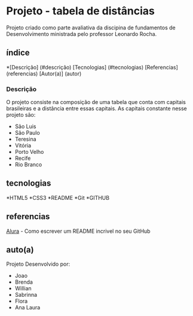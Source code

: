 # Projeto - tabela de distâncias

Projeto criado como parte avaliativa da discipina de fundamentos de Desenvolvimento ministrada pelo professor Leonardo Rocha.

## índice 

*[Descrição] (#descrição)
[Tecnologias] (#tecnologias)
[Referencias] (referencias)
[Autor(a)] (autor)

### Descrição 

O projeto consiste na composição de uma tabela que conta com capitais 
brasileiras e a distância entre essas capitais. As capitais constante nesse projeto
são:

* São Luis 
* São Paulo
* Teresina
* Vitória 
* Porto Velho 
* Recife
* Rio Branco

## tecnologias

*HTML5
*CSS3
*README
*Git
*GITHUB

## referencias 

[Alura](https://www.alura.com.br/artigos/escrever-bom-readme) - Como escrever um README incrivel no seu GitHub

## auto(a)

Projeto Desenvolvido por:
* Joao
* Brenda 
* Willian
* Sabrinna
* Flora
* Ana Laura